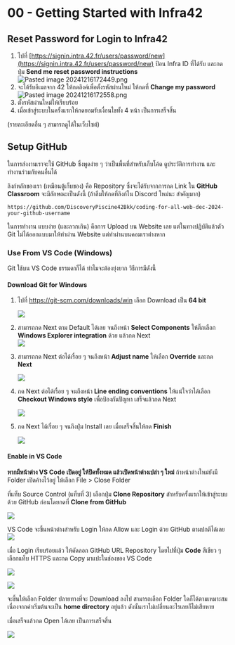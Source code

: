 # 00 - Getting Started with Infra42

## Reset Password for Login to Infra42

1. ไปที่ [https://signin.intra.42.fr/users/password/new](https://signin.intra.42.fr/users/password/new) ป้อน Infra ID ที่ได้รับ และกดปุ่ม **Send me reset password instructions**
	![Pasted image 20241216172449.png](../public/screenshots/Pasted%20image%2020241216172449.png)
2. จะได้รับอีเมลจาก 42 ให้กดลิงค์เพื่อตั้งรหัสผ่านใหม่ ให้กดที่ **Change my password**
	![Pasted image 20241216172558.png](../public/screenshots/Pasted%20image%2020241216172558.png)
3. ตั้งรหัสผ่านใหม่ให้เรียบร้อย
4. เมื่อเข้าสู่ระบบในครั้งแรกให้กดยอมรับเงื่อนไขทั้ง 4 หน้า เป็นการเสร็จสิ้น

(รายละเอียดอื่น ๆ สามารถดูได้ในเว็บไซต์)


## Setup GitHub

ในการส่งงานเราจะใช้ GitHub ซึ่งพูดง่าย ๆ ว่าเป็นพื้นที่สำหรับเก็บโค้ด ดูประวัติการทำงาน และทำงานร่วมกับคนอื่นได้

ลิงก์หลักของเรา (เหมือนตู้เก็บของ) คือ Repository ซึ่งจะได้รับจากการกด Link ใน **GitHub Classroom** จะมีลักษณะเป็นดังนี้ (ถ้าลืมให้กดที่ลิงก์ใน Discord ใหม่นะ สำคัญมาก)

```
https://github.com/DiscoveryPiscine42Bkk/coding-for-all-web-dec-2024-your-github-username
```

ในการทำงาน แบบง่าย (และลวกเกิน) คือการ Upload บน Website เลย แต่ในทางปฏิบัติแล้วตัว Git ไม่ได้ออกแบบมาให้ทำผ่าน Website แต่ทำผ่านบนคอมเราต่างหาก

### Use From VS Code (Windows)

Git ใช้บน VS Code ธรรมดาก็ได้ ทำไมจะต้องยุ่งยาก วิธีการมีดังนี้

#### Download Git for Windows

1. ไปที่ https://git-scm.com/downloads/win เลือก Download เป็น **64 bit**
	
	![](../public/screenshots/Pasted%20image%2020241217004342.png)
2. สามารถกด Next ตาม Default ได้เลย จนถึงหน้า **Select Components** ให้ติ๊กเลือก **Windows Explorer integration** ด้วย แล้วกด Next 	
	![](../public/screenshots/Pasted%20image%2020241217010849.png)
3. สามารถกด Next ต่อได้เรื่อย ๆ จนถึงหน้า **Adjust name** ให้เลือก **Override** และกด **Next**
	
	![](../public/screenshots/Pasted%20image%2020241217004707.png)

4. กด Next ต่อได้เรื่อย ๆ จนถึงหน้า **Line ending conventions** ให้แน่ใจว่าได้เลือก **Checkout Windows style** เพื่อป้องกันปัญหา เสร็จแล้วกด Next 
	
	![](../public/screenshots/Pasted%20image%2020241217004827.png)
5. กด Next ได้เรื่อย ๆ จนถึงปุ่ม Install เลย เมื่อเสร็จสิ้นให้กด **Finish**
	
	![](../public/screenshots/Pasted%20image%2020241217004931.png)

#### Enable in VS Code

**หากมีหน้าต่าง VS Code เปิดอยู่ ให้ปิดทั้งหมด แล้วเปิดหน้าต่างเปล่า ๆ ใหม่** ถ้าหน้าต่างใหม่ยังมี Folder เปิดค้างไว้อยู่ ให้เลือก File > Close Folder

ที่แท็บ Source Control (แท็บที่ 3) เลือกปุ่ม **Clone Repository** สำหรับครั้งแรกให้เข้าสู่ระบบด้วย GitHub ก่อนโดยกดที่ **Clone from GitHub**

![](../public/screenshots/Pasted%20image%2020241217005520.png)

VS Code จะขึ้นหน้าต่างสำหรับ Login ให้กด Allow และ Login ด้วย GitHub ตามปกติได้เลย
![](../public/screenshots/Pasted%20image%2020241217005536.png)

เมื่อ Login เรียบร้อยแล้ว ให้คัดลอก GitHub URL Repository โดยไปที่ปุ่ม **Code** สีเขียว ๆ เลือกแท็บ HTTPS และกด Copy มาแปะในช่องของ VS Code

![](../public/screenshots/Pasted%20image%2020241217005822.png)

![](../public/screenshots/Pasted%20image%2020241217005707.png)

จะขึ้นให้เลือก Folder ปลายทางที่จะ Download ลงไป สามารถเลือก Folder ใดก็ได้ตามเหมาะสม เนื่องจากค่าเริ่มต้นจะเป็น **home directory** อยู่แล้ว ดังนั้นเราไม่เปลี่ยนอะไรเลยก็ไม่เสียหาย

เมื่อเสร็จแล้วกด Open ได้เลย เป็นการเสร็จสิ้น

![](../public/screenshots/Pasted%20image%2020241217010002.png)